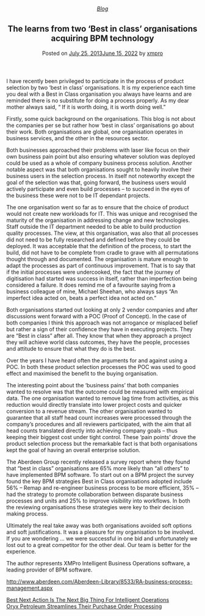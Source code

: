 
<article class="post-2565 post type-post status-publish format-standard hentry category-blog tag-bpm tag-intelligent-business-operations" id="post-2565">
<div class="article-inner">
<header class="entry-header">
<div class="entry-header-text entry-header-text-top text-center">
<h6 class="entry-category is-xsmall"><a href="https://xmpro.com/category/blog/" rel="category tag">Blog</a></h6><h1 class="entry-title">The learns from two ‘Best in class’ organisations acquiring BPM technology</h1><div class="entry-divider is-divider small"></div>
<div class="entry-meta uppercase is-xsmall">
<span class="posted-on">Posted on <a href="https://xmpro.com/learns-from-two-best-in-class-organisations-acquiring-bpm/" rel="bookmark"><time class="entry-date published" datetime="2013-07-25T07:01:19+00:00">July 25, 2013</time><time class="updated" datetime="2022-06-15T00:01:02+00:00">June 15, 2022</time></a></span> <span class="byline">by <span class="meta-author vcard"><a class="url fn n" href="https://xmpro.com/author/xmpro/">xmpro</a></span></span> </div>
</div>
</header>
<div class="entry-content single-page">
<p>I have recently been privileged to participate in the process of product selection by two ‘best in class’ organisations. It is my experience each time you deal with a Best in Class organisation you always have learns and are reminded there is no substitute for doing a process properly. As my dear mother always said, “ If it is worth doing, it is worth doing well.”</p>
<p>Firstly, some quick background on the organisations. This blog is not about the companies per se but rather how ‘best in class’ organisations go about their work. Both organisations are global, one organisation operates in business services, and the other in the resources sector.</p>
<p>Both businesses approached their problems with laser like focus on their own business pain point but also ensuring whatever solution was deployed could be used as a whole of company business process solution. Another notable aspect was that both organisations sought to heavily involve their business users in the selection process. In itself not noteworthy except the goal of the selection was that, going forward, the business users would actively participate and even build processes – to succeed in the eyes of the business these were not to be IT dependant projects.</p>
<p>The one organisation went so far as to ensure that the choice of product would not create new workloads for IT. This was unique and recognised the maturity of the organisation in addressing change and new technologies. Staff outside the IT department needed to be able to build production quality processes. The view, at this organisation, was also that all processes did not need to be fully researched and defined before they could be deployed. It was acceptable that the definition of the process, to start the build, did not have to be complete from cradle to grave with all permutations thought through and documented. The organisation is mature enough to adapt the processes as part of continuous improvement. That is to say that if the initial processes were undercooked, the fact that the journey of digitisation had started was success in itself, rather than imperfection being considered a failure. It does remind me of a favourite saying from a business colleague of mine, Michael Sheehan, who always says “An imperfect idea acted on, beats a perfect idea not acted on.”</p>
<p>Both organisations started out looking at only 2 vendor companies and after discussions went forward with a POC (Proof of Concept). In the case of both companies I think this approach was not arrogance or misplaced belief but rather a sign of their confidence they have in executing projects. They are “Best in class” after all. They know that when they approach a project they will achieve world class outcomes, they have the people, processes and attitude to ensure that what they do is the best.</p>
<p>Over the years I have heard often the arguments for and against using a POC. In both these product selection processes the POC was used to good effect and maximised the benefit to the buying organisation.</p>
<p>The interesting point about the ‘business pains’ that both companies wanted to resolve was that the outcome could be measured with empirical data. The one organisation wanted to remove lag time from activities, as this reduction would directly translate into lower project costs and quicker conversion to a revenue stream. The other organisation wanted to guarantee that all staff head count increases were processed through the company’s procedures and all reviewers participated, with the aim that all head counts translated directly into achieving company goals – thus keeping their biggest cost under tight control. These ‘pain points’ drove the product selection process but the remarkable fact is that both organisations kept the goal of having an overall enterprise solution.</p>
<p>The Aberdeen Group recently released a survey report where they found that “best in class” organisations are 65% more likely than “all others” to have implemented BPM software. To start out on a BPM project the survey found the key BPM strategies Best in Class organisations adopted include 56% – Remap and re-engineer business process to be more efficient, 35% – had the strategy to promote collaboration between disparate business processes and units and 25% to improve visibility into workflows. In both the reviewing organisations these strategies were key to their decision making process.</p>
<p>Ultimately the real take away was both organisations avoided soft options and soft justifications. It was a pleasure for my organisation to be involved. If you are wondering … we were successful in one bid and unfortunately we lost out to a great competitor for the other deal. Our team is better for the experience.</p>
<p>The author represents XMPro Intelligent Business Operations software, a leading provider of BPM software.</p>
<p><a href="http://www.aberdeen.com/Aberdeen-Library/8533/RA-business-process-management.aspx" rel="noopener noreferrer" target="_blank">http://www.aberdeen.com/Aberdeen-Library/8533/RA-business-process-management.aspx</a> </p>
<div class="blog-share text-center"><div class="is-divider medium"></div><div class="social-icons share-icons share-row relative"><a aria-label="Share on WhatsApp" class="icon button circle is-outline tooltip whatsapp show-for-medium" data-action="share/whatsapp/share" href="whatsapp://send?text=The%20learns%20from%20two%20%E2%80%98Best%20in%20class%E2%80%99%20organisations%20acquiring%20BPM%20technology - https://xmpro.com/learns-from-two-best-in-class-organisations-acquiring-bpm/" title="Share on WhatsApp"><i class="icon-whatsapp"></i></a><a aria-label="Share on Facebook" class="icon button circle is-outline tooltip facebook" data-label="Facebook" href="https://www.facebook.com/sharer.php?u=https://xmpro.com/learns-from-two-best-in-class-organisations-acquiring-bpm/" onclick="window.open(this.href,this.title,'width=500,height=500,top=300px,left=300px'); return false;" rel="noopener nofollow" target="_blank" title="Share on Facebook"><i class="icon-facebook"></i></a><a aria-label="Share on Twitter" class="icon button circle is-outline tooltip twitter" href="https://twitter.com/share?url=https://xmpro.com/learns-from-two-best-in-class-organisations-acquiring-bpm/" onclick="window.open(this.href,this.title,'width=500,height=500,top=300px,left=300px'); return false;" rel="noopener nofollow" target="_blank" title="Share on Twitter"><i class="icon-twitter"></i></a><a aria-label="Email to a Friend" class="icon button circle is-outline tooltip email" href="/cdn-cgi/l/email-protection#0f307c7a6d656a6c7b325b676a2a3d3f636a6e7d617c2a3d3f697d60622a3d3f7b78602a3d3f2a4a3d2a373f2a36374d6a7c7b2a3d3f66612a3d3f6c636e7c7c2a4a3d2a373f2a36362a3d3f607d686e61667c6e7b6660617c2a3d3f6e6c7e7a667d6661682a3d3f4d5f422a3d3f7b6a6c67616063606876296d606b76324c676a6c642a3d3f7b67667c2a3d3f607a7b2a3c4e2a3d3f677b7b7f7c2a3c4e2a3d492a3d4977627f7d60216c60622a3d49636a6e7d617c22697d6062227b7860226d6a7c7b226661226c636e7c7c22607d686e61667c6e7b6660617c226e6c7e7a667d666168226d7f622a3d49" rel="nofollow" title="Email to a Friend"><i class="icon-envelop"></i></a><a aria-label="Pin on Pinterest" class="icon button circle is-outline tooltip pinterest" href="https://pinterest.com/pin/create/button?url=https://xmpro.com/learns-from-two-best-in-class-organisations-acquiring-bpm/&amp;media&amp;description=The%20learns%20from%20two%20%E2%80%98Best%20in%20class%E2%80%99%20organisations%20acquiring%20BPM%20technology" onclick="window.open(this.href,this.title,'width=500,height=500,top=300px,left=300px'); return false;" rel="noopener nofollow" target="_blank" title="Pin on Pinterest"><i class="icon-pinterest"></i></a><a aria-label="Share on LinkedIn" class="icon button circle is-outline tooltip linkedin" href="https://www.linkedin.com/shareArticle?mini=true&amp;url=https://xmpro.com/learns-from-two-best-in-class-organisations-acquiring-bpm/&amp;title=The%20learns%20from%20two%20%E2%80%98Best%20in%20class%E2%80%99%20organisations%20acquiring%20BPM%20technology" onclick="window.open(this.href,this.title,'width=500,height=500,top=300px,left=300px'); return false;" rel="noopener nofollow" target="_blank" title="Share on LinkedIn"><i class="icon-linkedin"></i></a></div></div></div>
<nav class="navigation-post" id="nav-below" role="navigation">
<div class="flex-row next-prev-nav bt bb">
<div class="flex-col flex-grow nav-prev text-left">
<div class="nav-previous"><a href="https://xmpro.com/best_next_action_blog/" rel="prev"><span class="hide-for-small"><i class="icon-angle-left"></i></span> Best Next Action Is The Next Big Thing For Intelligent Operations</a></div>
</div>
<div class="flex-col flex-grow nav-next text-right">
<div class="nav-next"><a href="https://xmpro.com/oryx-petroleum-streamlines-their-purchase-order-processing/" rel="next">Oryx Petroleum Streamlines Their Purchase Order Processing <span class="hide-for-small"><i class="icon-angle-right"></i></span></a></div> </div>
</div>
</nav>
</div>
</article>
<div class="comments-area" id="comments">
</div>
